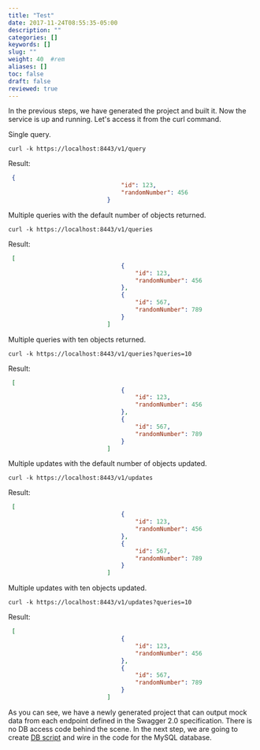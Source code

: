 ```yaml
---
title: "Test"
date: 2017-11-24T08:55:35-05:00
description: ""
categories: []
keywords: []
slug: ""
weight: 40	#rem
aliases: []
toc: false
draft: false
reviewed: true
---
```


In the previous steps, we have generated the project and built it. Now the service is up and running. Let's access it from the curl command.

Single query.

```
curl -k https://localhost:8443/v1/query
```

Result:

```json
 {
                                "id": 123,
                                "randomNumber": 456
                            }
```

Multiple queries with the default number of objects returned.

```
curl -k https://localhost:8443/v1/queries
```

Result:

```json
 [
                                {
                                    "id": 123,
                                    "randomNumber": 456
                                },
                                {
                                    "id": 567,
                                    "randomNumber": 789
                                }
                            ]
```

Multiple queries with ten objects returned.

```
curl -k https://localhost:8443/v1/queries?queries=10
```

Result: 

```json
 [
                                {
                                    "id": 123,
                                    "randomNumber": 456
                                },
                                {
                                    "id": 567,
                                    "randomNumber": 789
                                }
                            ]
```

Multiple updates with the default number of objects updated.

```
curl -k https://localhost:8443/v1/updates
```

Result:

```json
 [
                                {
                                    "id": 123,
                                    "randomNumber": 456
                                },
                                {
                                    "id": 567,
                                    "randomNumber": 789
                                }
                            ]
```


Multiple updates with ten objects updated.

```
curl -k https://localhost:8443/v1/updates?queries=10
```

Result:

```json
 [
                                {
                                    "id": 123,
                                    "randomNumber": 456
                                },
                                {
                                    "id": 567,
                                    "randomNumber": 789
                                }
                            ]
```

As you can see, we have a newly generated project that can output mock data from each endpoint defined in the Swagger 2.0 specification. There is no DB access code behind the scene. In the next step, we are going to create [DB script][] and wire in the code for the MySQL database. 
 

[DB script]: /tutorial/rest/swagger/database/dbscripts/
